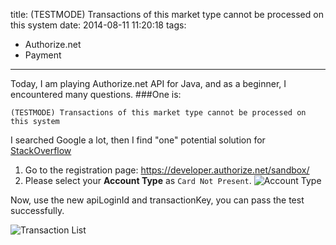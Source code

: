 title: (TESTMODE) Transactions of this market type cannot be processed on this system
date: 2014-08-11 11:20:18
tags:
 - Authorize.net
 - Payment
---
Today, I am playing Authorize.net API for Java, and as a beginner, I encountered many questions.
###One is: 

```
(TESTMODE) Transactions of this market type cannot be processed on this system
```
<!-- more -->

I searched Google a lot, then I find "one" potential solution for [StackOverflow](http://stackoverflow.com/questions/8355003/transaction-of-this-market-type-cannot-be-processed-on-this-system)

1. Go to the registration page: https://developer.authorize.net/sandbox/
2. Please select your **Account Type** as `Card Not Present`.
![Account Type](https://dn-myblog.qbox.me/img/payment/account_type.png "Account Type")    

Now, use the new apiLoginId and transactionKey, you can pass the test successfully.

![Transaction List](https://dn-myblog.qbox.me/img/payment/transaction.png "Transaction List")    